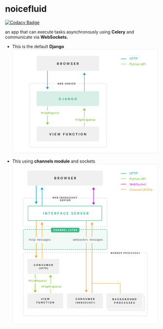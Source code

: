 # noicefluid

[![Codacy Badge](https://api.codacy.com/project/badge/Grade/def28ac8ee0f4ce1b6138c1fb3947169)](https://app.codacy.com/manual/drapaiton/noicefluid?utm_source=github.com&utm_medium=referral&utm_content=drapaiton/noicefluid&utm_campaign=Badge_Grade_Dashboard)

an app that can execute tasks
asynchronously using **Celery** and communicate via **WebSockets.**

- This is the default **Django**  
  ![WSGI Django Default](static/img/django-wsgi.png)

- This using **channels module** and sockets  
  ![ASGI](static/img/django-asgi-websockets.png)
